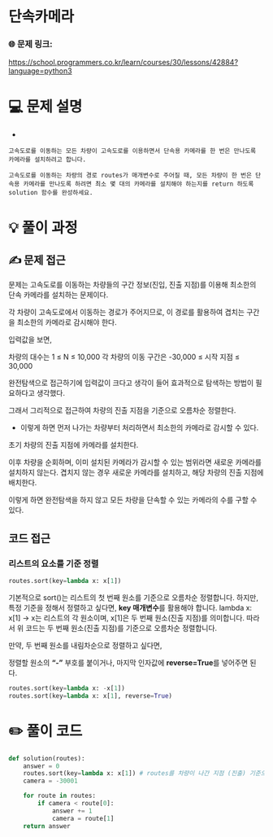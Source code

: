 # 단속카메라

### 🌐 문제 링크:

https://school.programmers.co.kr/learn/courses/30/lessons/42884?language=python3

# 💻 문제 설명

- 
    
    고속도로를 이동하는 모든 차량이 고속도로를 이용하면서 단속용 카메라를 한 번은 만나도록 카메라를 설치하려고 합니다.
    
    고속도로를 이동하는 차량의 경로 routes가 매개변수로 주어질 때, 모든 차량이 한 번은 단속용 카메라를 만나도록 하려면 최소 몇 대의 카메라를 설치해야 하는지를 return 하도록 solution 함수를 완성하세요.
    

# **💡 풀이 과정**

## ✍ 문제 접근

문제는 고속도로를 이동하는 차량들의 구간 정보(진입, 진출 지점)를 이용해 최소한의 단속 카메라를 설치하는 문제이다.

각 차량이 고속도로에서 이동하는 경로가 주어지므로, 이 경로를 활용하여 겹치는 구간을 최소한의 카메라로 감시해야 한다.

입력값을 보면,

차량의 대수는 1 ≤ N ≤ 10,000
각 차량의 이동 구간은 -30,000 ≤ 시작 지점 ≤ 30,000

완전탐색으로 접근하기에 입력값이 크다고 생각이 들어 효과적으로 탐색하는 방법이 필요하다고 생각했다.

그래서 그리적으로 접근하여 차량의 진출 지점을 기준으로 오름차순 정렬한다.

- 이렇게 하면 먼저 나가는 차량부터 처리하면서 최소한의 카메라로 감시할 수 있다.

초기 차량의 진출 지점에 카메라를 설치한다.

이후 차량을 순회하며, 이미 설치된 카메라가 감시할 수 있는 범위라면 새로운 카메라를 설치하지 않는다. 겹치지 않는 경우 새로운 카메라를 설치하고, 해당 차량의 진출 지점에 배치한다.

이렇게 하면 완전탐색을 하지 않고 모든 차량을 단속할 수 있는 카메라의 수를 구할 수 있다.

## 코드 접근

### 리스트의 요소를 기준 정렬

```python
routes.sort(key=lambda x: x[1])
```

기본적으로 sort()는 리스트의 첫 번째 원소를 기준으로 오름차순 정렬합니다. 하지만, 특정 기준을 정해서 정렬하고 싶다면, **key 매개변수**를 활용해야 합니다.
lambda x: x[1] → x는 리스트의 각 원소이며, x[1]은 두 번째 원소(진출 지점)를 의미합니다.
따라서 위 코드는 두 번째 원소(진출 지점)를 기준으로 오름차순 정렬합니다.

만약, 두 번째 원소를 내림차순으로 정렬하고 싶다면, 

정렬할 원소의 **“-”** 부호를 붙이거나, 마지막 인자값에 **reverse=True**를 넣어주면 된다.

```python
routes.sort(key=lambda x: -x[1])
routes.sort(key=lambda x: x[1], reverse=True)
```

# ✏️ **풀이 코드**

```python
def solution(routes):
    answer = 0
    routes.sort(key=lambda x: x[1]) # routes를 차량이 나간 지점 (진출) 기준으로 정렬
    camera = -30001 

    for route in routes:
        if camera < route[0]:
            answer += 1
            camera = route[1]
    return answer
```
